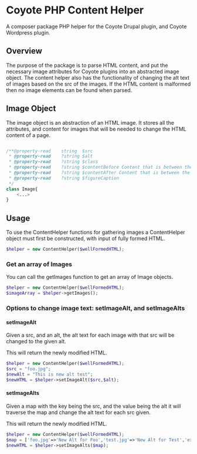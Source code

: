 # Coyote PHP Content Helper

A composer package PHP helper for the Coyote Drupal plugin, and Coyote Wordpress plugin. 

## Overview

The purpose of the package is to parse HTML content, and put the necessary image attributes for Coyote plugins into an abstracted image object. The content helper also has the functionality of changing the alt text of images based on the src of the images. If the HTML content is malformed then no image elements can be found when parsed.

## Image Object

The image object is an abstraction of an HTML image.
It stores all the attributes, and content for images that will be needed to change the HTML content of a page.
```php

/**@property-read    string  $src
 * @property-read    ?string $alt
 * @property-read    ?string $class
 * @property-read    ?string $contentBefore Content that is between the image element and the previous element
 * @property-read    ?string $contentAfter Content that is between the image element and the next element
 * @property-read    ?string $figureCaption 
 */
class Image{
    <...>
}
```

## Usage

To use the ContentHelper functions for gathering images a ContentHelper object must first be constructed, with input of fully formed HTML.

```php
$helper = new ContentHelper($wellFormedHTML);
```

### Get an array of Images

You can call the getImages function to get an array of Image objects.
```php
$helper = new ContentHelper($wellFormedHTML);
$imageArray = $helper->getImages();
```

### Options to change image text: setImageAlt, and setImageAlts

#### setImageAlt

Given a src, and an alt, the alt text for each image with that src will be changed to the given alt.

This will return the newly modified HTML.

```php
$helper = new ContentHelper($wellFormedHTML);
$src = "foo.jpg";
$newAlt = "This is new alt test";
$newHTML = $helper->setImageAlt($src,$alt);
```

#### setImageAlts

Given a map with the key being the src, and the value being the alt it will traverse the map and change the alt text for each src given.

This will return the newly modified HTML.

```php
$helper = new ContentHelper($wellFormedHTML);
$map = ['foo.jpg'=>'New Alt for Foo','test.jpg'=>'New Alt for Test','example.jpg'=>'New Alt for Example'];
$newHTML = $helper->setImageAlts($map);
```